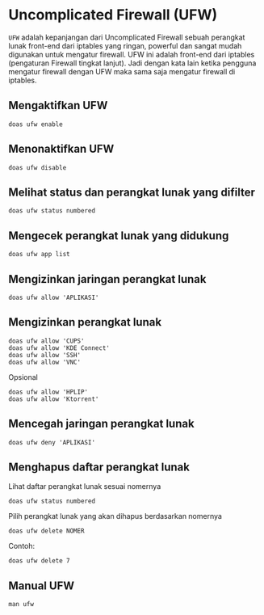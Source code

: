# Uncomplicated Firewall (UFW)

`UFW` adalah kepanjangan dari Uncomplicated Firewall sebuah perangkat lunak front-end dari iptables yang ringan, powerful dan sangat mudah digunakan untuk mengatur firewall. UFW ini adalah front-end dari iptables (pengaturan Firewall tingkat lanjut). Jadi dengan kata lain ketika pengguna mengatur firewall dengan UFW maka sama saja mengatur firewall di iptables.

## Mengaktifkan UFW

```
doas ufw enable
```

## Menonaktifkan UFW

```
doas ufw disable
```

## Melihat status dan perangkat lunak yang difilter

```
doas ufw status numbered
```

## Mengecek perangkat lunak yang didukung

```
doas ufw app list
```

## Mengizinkan jaringan perangkat lunak

```
doas ufw allow 'APLIKASI'
```

## Mengizinkan perangkat lunak

```
doas ufw allow 'CUPS'
doas ufw allow 'KDE Connect'
doas ufw allow 'SSH'
doas ufw allow 'VNC'
```

Opsional

```
doas ufw allow 'HPLIP'
doas ufw allow 'Ktorrent'
```

## Mencegah jaringan perangkat lunak

```
doas ufw deny 'APLIKASI'
```

## Menghapus daftar perangkat lunak

Lihat daftar perangkat lunak sesuai nomernya

```
doas ufw status numbered
```

Pilih perangkat lunak yang akan dihapus berdasarkan nomernya

```
doas ufw delete NOMER
```

Contoh:
```
doas ufw delete 7
```

## Manual UFW

```
man ufw
```
